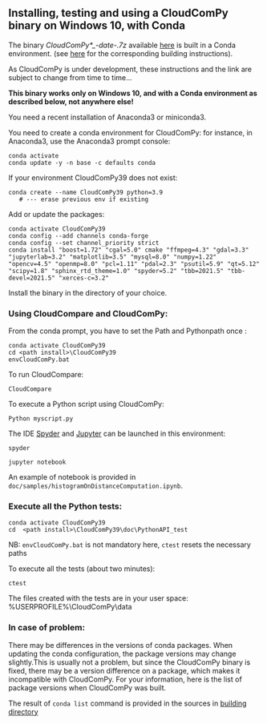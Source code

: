 ## Installing, testing and using a CloudComPy binary on Windows 10, with Conda

The binary *CloudComPy\*_-date-.7z* available [here](https://www.simulation.openfields.fr/index.php/download-binaries) is built in a Conda environment.
(see [here](BuildWindowsConda.md) for the corresponding building instructions).

As CloudComPy is under development, these instructions and the link are subject to change from time to time...

**This binary works only on Windows 10, and with a Conda environment as described below, not anywhere else!**

You need a recent installation of Anaconda3 or miniconda3.

You need to create a conda environment for CloudComPy: for instance, in Anaconda3, use the Anaconda3 prompt console:

```
conda activate
conda update -y -n base -c defaults conda
```
If your environment CloudComPy39 does not exist:
```
conda create --name CloudComPy39 python=3.9
   # --- erase previous env if existing
```
Add or update the packages:
```
conda activate CloudComPy39
conda config --add channels conda-forge
conda config --set channel_priority strict
conda install "boost=1.72" "cgal=5.0" cmake "ffmpeg=4.3" "gdal=3.3" "jupyterlab=3.2" "matplotlib=3.5" "mysql=8.0" "numpy=1.22" "opencv=4.5" "openmp=8.0" "pcl=1.11" "pdal=2.3" "psutil=5.9" "qt=5.12" "scipy=1.8" "sphinx_rtd_theme=1.0" "spyder=5.2" "tbb=2021.5" "tbb-devel=2021.5" "xerces-c=3.2"
```

Install the binary in the directory of your choice.

### Using CloudCompare and CloudComPy:

From the conda prompt, you have to set the Path and Pythonpath once :

```
conda activate CloudComPy39
cd <path install>\CloudComPy39
envCloudComPy.bat
```

To run CloudCompare:

```
CloudCompare
```

To execute a Python script using CloudComPy:

```
Python myscript.py
```

The IDE [Spyder](https://www.spyder-ide.org/) and [Jupyter](https://jupyter.org/) can be launched in this environment:

```
spyder
```

```
jupyter notebook
```

An example of notebook is provided in ```doc/samples/histogramOnDistanceComputation.ipynb```.

### Execute all the Python tests:

```
conda activate CloudComPy39
cd  <path install>\CloudComPy39\doc\PythonAPI_test
```
NB: ```envCloudComPy.bat``` is not mandatory here, ```ctest``` resets the necessary paths

To execute all the tests (about two minutes):

```
ctest
```

The files created with the tests are in your user space: %USERPROFILE%\CloudComPy\data

### In case of problem:

There may be differences in the versions of conda packages. When updating the conda configuration, the package versions may change slightly.This is usually not a problem, but since the CloudComPy binary is fixed, there may be a version difference on a package, which makes it incompatible with CloudComPy. For your information, here is the list of package versions when CloudComPy was built.

The result of ```conda list``` command is provided in the sources in [building directory](../building)
